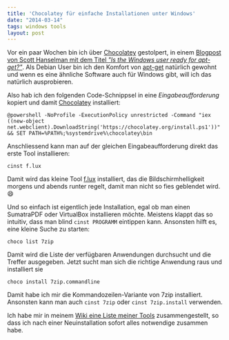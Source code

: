 ```yaml
---
title: 'Chocolatey für einfache Installationen unter Windows'
date: "2014-03-14"
tags: windows tools
layout: post
---
```

Vor ein paar Wochen bin ich über [Chocolatey][0] gestolpert, in einem [Blogpost von Scott Hanselman mit dem Titel _"Is the Windows user ready for apt-get?"_][1]. Als Debian User bin ich den Komfort von [apt-get][2] natürlich gewohnt und wenn es eine ähnliche Software auch für Windows gibt, will ich das natürlich ausprobieren.

Also hab ich den folgenden Code-Schnippsel in eine _Eingabeaufforderung_ kopiert und damit [Chocolatey][0] installiert:

    @powershell -NoProfile -ExecutionPolicy unrestricted -Command "iex ((new-object net.webclient).DownloadString('https://chocolatey.org/install.ps1'))" && SET PATH=%PATH%;%systemdrive%\chocolatey\bin

Anschliessend kann man auf der gleichen Eingabeaufforderung direkt das erste Tool installieren:

    cinst f.lux

Damit wird das kleine Tool [f.lux][2] installiert, das die Bildschirmhelligkeit morgens und abends runter regelt, damit man nicht so fies geblendet wird. :smile:

Und so einfach ist eigentlich jede Installation, egal ob man einen SumatraPDF oder VirtualBox installieren möchte. Meistens klappt das so intuitiv, dass man blind `cinst PROGRAMM` eintippen kann. Ansonsten hilft es, eine kleine Suche zu starten:

    choco list 7zip

Damit wird die Liste der verfügbaren Anwendungen durchsucht und die Treffer ausgegeben. Jetzt sucht man sich die richtige Anwendung raus und installiert sie

    choco install 7zip.commandline    

Damit habe ich mir die Kommandozeilen-Variante von 7zip installiert. Ansonsten kann man auch `cinst 7zip` oder `cinst 7zip.install` verwenden.

Ich habe mir in meinem [Wiki eine Liste meiner Tools][3] zusammengestellt, so dass ich nach einer Neuinstallation sofort alles notwendige zusammen habe.

[0]: https://chocolatey.org/
[1]: http://www.hanselman.com/blog/IsTheWindowsUserReadyForAptget.aspx
[2]: http://justgetflux.com/
[3]: https://kopis.de/dokuwiki/doku.php/software:start#automatische_installation


